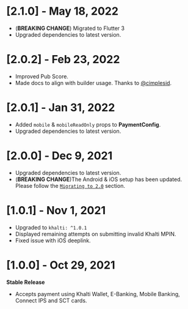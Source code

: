 # [2.1.0] - May 18, 2022
- (**BREAKING CHANGE**) Migrated to Flutter 3
- Upgraded dependencies to latest version.

# [2.0.2] - Feb 23, 2022
- Improved Pub Score.
- Made docs to align with builder usage. Thanks to [@cimplesid](https://github.com/cimplesid).

# [2.0.1] - Jan 31, 2022
- Added `mobile` & `mobileReadOnly` props to **PaymentConfig**.
- Upgraded dependencies to latest version.

# [2.0.0] - Dec 9, 2021
- Upgraded dependencies to latest version.
- (**BREAKING CHANGE**)The Android & iOS setup has been updated.
  Please follow the [`Migrating to 2.0`](https://pub.dev/packages/khalti_flutter#migrating-to-2.0) section. 

# [1.0.1] - Nov 1, 2021
- Upgraded to `khalti: ^1.0.1`
- Displayed remaining attempts on submitting invalid Khalti MPIN.
- Fixed issue with iOS deeplink.

# [1.0.0] - Oct 29, 2021
**Stable Release**
- Accepts payment using Khalti Wallet, E-Banking, Mobile Banking, Connect IPS and SCT cards.